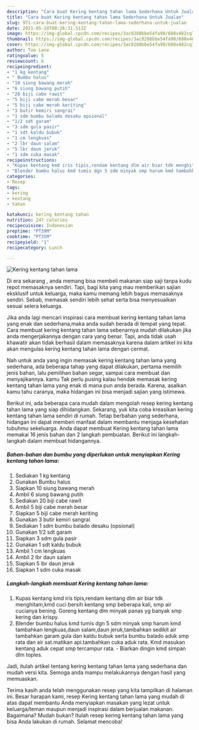 ```yaml
---
description: "Cara buat Kering kentang tahan lama Sederhana Untuk Jualan"
title: "Cara buat Kering kentang tahan lama Sederhana Untuk Jualan"
slug: 971-cara-buat-kering-kentang-tahan-lama-sederhana-untuk-jualan
date: 2021-05-28T00:26:31.513Z
image: https://img-global.cpcdn.com/recipes/3ac8288bbe54fa90/680x482cq70/kering-kentang-tahan-lama-foto-resep-utama.jpg
thumbnail: https://img-global.cpcdn.com/recipes/3ac8288bbe54fa90/680x482cq70/kering-kentang-tahan-lama-foto-resep-utama.jpg
cover: https://img-global.cpcdn.com/recipes/3ac8288bbe54fa90/680x482cq70/kering-kentang-tahan-lama-foto-resep-utama.jpg
author: Tom Lane
ratingvalue: 5
reviewcount: 6
recipeingredient:
- "1 kg kentang"
- " Bumbu halus"
- "10 siung bawang merah"
- "6 siung bawang putih"
- "20 biji cabe rawit"
- "5 biji cabe merah besar"
- "5 biji cabe merah keriting"
- "3 butir kemiri sangrai"
- "1 sdm bumbu balado desaku opsional"
- "1/2 sdt garam"
- "3 sdm gula pasir"
- "1 sdt kaldu bubuk"
- "1 cm lengkuas"
- "2 lbr daun salam"
- "5 lbr daun jeruk"
- "1 sdm cuka masak"
recipeinstructions:
- "Kupas kentang kmd iris tipis,rendam kentang dlm air biar tdk menghitam,kmd cuci bersih kentang smp beberapa kali, smp air cucianya bening. Goreng kentang dlm minyak panas yg banyak smp kering dan krispy."
- "Blender bumbu halus kmd tumis dgn 5 sdm minyak smp harum kmd tambahkan lengkuas,daun salam,daun jeruk,tambahkan sedikit air tambahkan garam gula dan kaldu bubuk serta bumbu balado aduk smp rata dan air sat.matikan api.tambahkan cuka aduk rata. Kmd masukan kentang aduk cepat smp tercampur rata. Biarkan dingin kmd simpan dlm toples."
categories:
- Resep
tags:
- kering
- kentang
- tahan

katakunci: kering kentang tahan 
nutrition: 247 calories
recipecuisine: Indonesian
preptime: "PT39M"
cooktime: "PT35M"
recipeyield: "1"
recipecategory: Lunch

---
```



![Kering kentang tahan lama](https://img-global.cpcdn.com/recipes/3ac8288bbe54fa90/680x482cq70/kering-kentang-tahan-lama-foto-resep-utama.jpg)

Di era  sekarang , anda memang bisa membeli makanan siap saji tanpa kudu repot memasaknya sendiri. Tapi, bagi kita yang mau memberikan sajian eksklusif untuk keluarga, maka kamu memang lebih bagus memasaknya sendiri. Sebab, memasak sendiri lebih sehat serta bisa menyesuaikan sesuai selera keluarga.

Jika anda lagi mencari inspirasi cara membuat kering kentang tahan lama yang enak dan sederhana,maka anda sudah berada di tempat yang tepat. Cara membuat kering kentang tahan lama  sebenarnya mudah dilakukan jika anda mengerjakannya dengan cara yang benar. Tapi, anda tidak usah khawatir akan tidak berhasil dalam memasaknya 
karena dalam artikel ini kita akan mengulas kering kentang tahan lama dengan cermat.  



Nah untuk anda yang ingin memasak kering kentang tahan lama yang sederhana, ada beberapa tahap yang dapat dilakukan, pertama memilih jenis bahan, lalu pemilihan bahan segar, sampai cara membuat dan menyajikannya. kamu Tak perlu pusing kalau hendak memasak kering kentang tahan lama yang enak di mana pun anda berada. Karena, asalkan kamu  tahu caranya, maka hidangan ini bisa menjadi sajian yang istimewa.

Berikut ini, ada beberapa cara mudah dalam mengolah resep kering kentang tahan lama yang siap dihidangkan. Sekarang, yuk kita coba kreasikan kering kentang tahan lama sendiri di rumah. Tetap berbahan yang sederhana, hidangan ini dapat memberi manfaat dalam membantu menjaga kesehatan tubuhmu sekeluarga. Anda dapat membuat Kering kentang tahan lama memakai 16 jenis bahan dan 2 langkah pembuatan. Berikut ini langkah-langkah dalam membuat hidangannya.

<!--inarticleads1-->

##### Bahan-bahan dan bumbu yang diperlukan untuk menyiapkan Kering kentang tahan lama:

1. Sediakan 1 kg kentang
1. Gunakan  Bumbu halus
1. Siapkan 10 siung bawang merah
1. Ambil 6 siung bawang putih
1. Sediakan 20 biji cabe rawit
1. Ambil 5 biji cabe merah besar
1. Siapkan 5 biji cabe merah keriting
1. Gunakan 3 butir kemiri sangrai
1. Sediakan 1 sdm bumbu balado desaku (opsional)
1. Gunakan 1/2 sdt garam
1. Siapkan 3 sdm gula pasir
1. Gunakan 1 sdt kaldu bubuk
1. Ambil 1 cm lengkuas
1. Ambil 2 lbr daun salam
1. Siapkan 5 lbr daun jeruk
1. Siapkan 1 sdm cuka masak




<!--inarticleads2-->

##### Langkah-langkah membuat Kering kentang tahan lama:

1. Kupas kentang kmd iris tipis,rendam kentang dlm air biar tdk menghitam,kmd cuci bersih kentang smp beberapa kali, smp air cucianya bening. Goreng kentang dlm minyak panas yg banyak smp kering dan krispy.
1. Blender bumbu halus kmd tumis dgn 5 sdm minyak smp harum kmd tambahkan lengkuas,daun salam,daun jeruk,tambahkan sedikit air tambahkan garam gula dan kaldu bubuk serta bumbu balado aduk smp rata dan air sat.matikan api.tambahkan cuka aduk rata. Kmd masukan kentang aduk cepat smp tercampur rata. - Biarkan dingin kmd simpan dlm toples.




Jadi, itulah artikel tentang  kering kentang tahan lama  yang sederhana dan mudah versi kita. Semoga anda mampu melakukannya dengan hasil yang memuaskan. 

Terima kasih anda telah menggunakan resep yang kita tampilkan di halaman ini. Besar harapan kami, resep  Kering kentang tahan lama yang mudah di atas dapat membantu Anda menyiapkan masakan yang lezat untuk keluarga/teman maupun menjadi inspirasi dalam berjualan makanan. Bagaimana? Mudah bukan? Itulah resep kering kentang tahan lama yang bisa Anda lakukan di rumah. Selamat mencoba!

